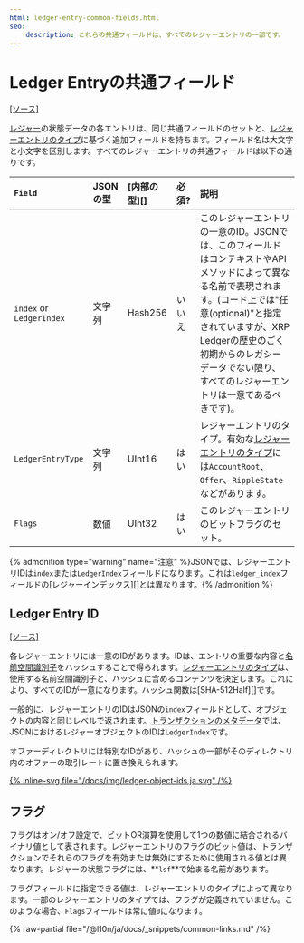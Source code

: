 ```yaml
---
html: ledger-entry-common-fields.html
seo:
    description: これらの共通フィールドは、すべてのレジャーエントリの一部です。
---
```

# Ledger Entryの共通フィールド
[[ソース]](https://github.com/XRPLF/rippled/blob/master/src/ripple/protocol/impl/LedgerFormats.cpp)

[レジャー](../../../concepts/ledgers/index.md)の状態データの各エントリは、同じ共通フィールドのセットと、[レジャーエントリのタイプ](ledger-entry-types/index.md)に基づく追加フィールドを持ちます。フィールド名は大文字と小文字を区別します。すべてのレジャーエントリの共通フィールドは以下の通りです。

| `Field`                  | JSONの型 | [内部の型][] | 必須?  | 説明 |
|:-------------------------|:--------|:------------|:------|:------------|
| `index` or `LedgerIndex` | 文字列   | Hash256     | いいえ | このレジャーエントリの一意のID。JSONでは、このフィールドはコンテキストやAPIメソッドによって異なる名前で表現されます。(コード上では"任意(optional)"と指定されていますが、XRP Ledgerの歴史のごく初期からのレガシーデータでない限り、すべてのレジャーエントリは一意であるべきです)。 |
| `LedgerEntryType`        | 文字列   | UInt16      | はい   | レジャーエントリのタイプ。有効な[レジャーエントリのタイプ](ledger-entry-types/index.md)には`AccountRoot`、`Offer`、`RippleState`などがあります。 |
| `Flags`                  | 数値     | UInt32      | はい   | このレジャーエントリのビットフラグのセット。 |

{% admonition type="warning" name="注意" %}JSONでは、レジャーエントリIDは`index`または`LedgerIndex`フィールドになります。これは`ledger_index`フィールドの[レジャーインデックス][]とは異なります。{% /admonition %}


## Ledger Entry ID

[[ソース]](https://github.com/XRPLF/rippled/blob/master/src/ripple/protocol/impl/Indexes.cpp)

各レジャーエントリには一意のIDがあります。IDは、エントリの重要な内容と[名前空間識別子](https://github.com/XRPLF/rippled/blob/master/src/ripple/protocol/LedgerFormats.h)をハッシュすることで得られます。[レジャーエントリのタイプ](ledger-entry-types/index.md)は、使用する名前空間識別子と、ハッシュに含めるコンテンツを決定します。これにより、すべてのIDが一意になります。ハッシュ関数は[SHA-512Half][]です。

一般的に、レジャーエントリのIDはJSONの`index`フィールドとして、オブジェクトの内容と同じレベルで返されます。[トランザクションのメタデータ](../transactions/metadata.md)では、JSONにおけるレジャーオブジェクトのIDは`LedgerIndex`です。

オファーディレクトリには特別なIDがあり、ハッシュの一部がそのディレクトリ内のオファーの取引レートに置き換えられます。

[{% inline-svg file="/docs/img/ledger-object-ids.ja.svg" /%}](/docs/img/ledger-object-ids.ja.svg "図: 異なるタイプのレジャーエントリのID計算。スペースキーは、異なるタイプのIDが衝突するのを防ぎます。")


## フラグ

フラグはオン/オフ設定で、ビットOR演算を使用して1つの数値に結合されるバイナリ値として表されます。レジャーエントリのフラグのビット値は、トランザクションでそれらのフラグを有効または無効にするために使用される値とは異なります。レジャーの状態フラグには、**`lsf`**で始まる名前があります。

フラグフィールドに指定できる値は、レジャーエントリのタイプによって異なります。一部のレジャーエントリのタイプでは、フラグが定義されていません。このような場合、`Flags`フィールドは常に値`0`になります。

{% raw-partial file="/@l10n/ja/docs/_snippets/common-links.md" /%}

